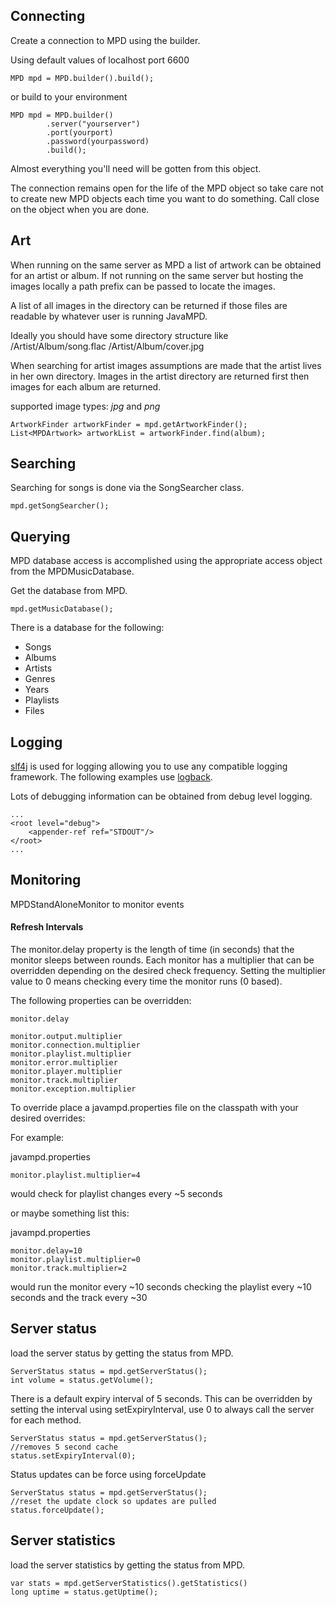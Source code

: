 ## Connecting

Create a connection to MPD using the builder.

Using default values of localhost port 6600

```
MPD mpd = MPD.builder().build();
```

or build to your environment

```
MPD mpd = MPD.builder()
        .server("yourserver")
        .port(yourport)
        .password(yourpassword)
        .build();
```

Almost everything you'll need will be gotten from this object.

The connection remains open for the life of the MPD object so take care not to create new MPD objects each time you want
to do something. Call close on the object when you are done.

## Art

When running on the same server as MPD a list of artwork can be obtained for an artist or album. If not running on the
same server but hosting the images locally a path prefix can be passed to locate the images.

A list of all images in the directory can be returned if those files are readable by whatever user is running JavaMPD.

Ideally you should have some directory structure like /Artist/Album/song.flac /Artist/Album/cover.jpg

When searching for artist images assumptions are made that the artist lives in her own directory. Images in the artist
directory are returned first then images for each album are returned.

supported image types:
_jpg_ and _png_

```
ArtworkFinder artworkFinder = mpd.getArtworkFinder();
List<MPDArtwork> artworkList = artworkFinder.find(album);
```

## Searching

Searching for songs is done via the SongSearcher class.

```
mpd.getSongSearcher();
```

## Querying

MPD database access is accomplished using the appropriate access object from the MPDMusicDatabase.

Get the database from MPD.

```
mpd.getMusicDatabase();
```

There is a database for the following:

- Songs
- Albums
- Artists
- Genres
- Years
- Playlists
- Files

## Logging

[slf4j](http://www.slf4j.org/) is used for logging allowing you to use any compatible logging framework. The following
examples use [logback](http://logback.qos.ch/).

Lots of debugging information can be obtained from debug level logging.

```
...
<root level="debug">
    <appender-ref ref="STDOUT"/>
</root>
...
```

## Monitoring

MPDStandAloneMonitor to monitor events

#### Refresh Intervals

The monitor.delay property is the length of time (in seconds) that the monitor sleeps between rounds. Each monitor has a
multiplier that can be overridden depending on the desired check frequency. Setting the multiplier value to 0 means
checking every time the monitor runs (0 based).

The following properties can be overridden:

```
monitor.delay

monitor.output.multiplier
monitor.connection.multiplier
monitor.playlist.multiplier
monitor.error.multiplier
monitor.player.multiplier
monitor.track.multiplier
monitor.exception.multiplier
```

To override place a javampd.properties file on the classpath with your desired overrides:

For example:

javampd.properties

```
monitor.playlist.multiplier=4
```

would check for playlist changes every ~5 seconds

or maybe something list this:

javampd.properties

```
monitor.delay=10
monitor.playlist.multiplier=0
monitor.track.multiplier=2
```

would run the monitor every ~10 seconds checking the playlist every ~10 seconds and the track every ~30

## Server status

load the server status by getting the status from MPD.

```
ServerStatus status = mpd.getServerStatus();
int volume = status.getVolume();
```

There is a default expiry interval of 5 seconds. This can be overridden by setting the interval using setExpiryInterval,
use 0 to always call the server for each method.

```
ServerStatus status = mpd.getServerStatus();
//removes 5 second cache
status.setExpiryInterval(0);    
```

Status updates can be force using forceUpdate

```
ServerStatus status = mpd.getServerStatus();
//reset the update clock so updates are pulled
status.forceUpdate();
```

## Server statistics

load the server statistics by getting the status from MPD.

```
var stats = mpd.getServerStatistics().getStatistics()
long uptime = status.getUptime();
```
